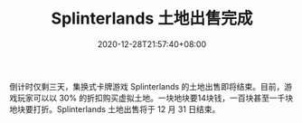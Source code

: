 ﻿---
title: "Splinterlands 土地出售完成"
date: 2020-12-28T21:57:40+08:00
lastmod: 2020-12-28T16:45:40+08:00
draft: false
authors: ["Felicia"]
description: "倒计时仅剩三天，集换式卡牌游戏 Splinterlands 的土地出售即将结束。目前，游戏玩家可以以 30% 的折扣购买虚拟土地。一块地块要14块钱，一百块甚至一千块地块要打折。Splinterlands 土地出售将于 12 月 31 日结束。"
featuredImage: "splinterlands-land-sale-finishing-up.png"
tags: ["Virtual World","虚拟世界","Play to Earn"]
categories: ["news"]
news: ["虚拟世界"]
weight: 
lightgallery: true
pinned: false
recommend: false
recommend1: false
---

倒计时仅剩三天，集换式卡牌游戏 Splinterlands 的土地出售即将结束。目前，游戏玩家可以以 30% 的折扣购买虚拟土地。一块地块要14块钱，一百块甚至一千块地块要打折。Splinterlands 土地出售将于 12 月 31 日结束。

<!--more-->

